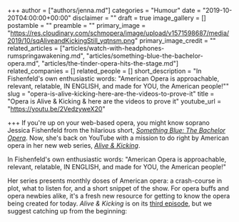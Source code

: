 +++
author = ["authors/jenna.md"]
categories = "Humour"
date = "2019-10-20T04:00:00+00:00"
disclaimer = ""
draft = true
image_gallery = []
postamble = ""
preamble = ""
primary_image = "https://res.cloudinary.com/schmopera/image/upload/v1571598687/media/2019/10/sqAliveandKickingStill_yqtnsm.png"
primary_image_credit = ""
related_articles = ["articles/watch-with-headphones-rumspringawakening.md", "articles/something-blue-the-bachelor-opera.md", "articles/the-tinder-opera-hits-the-stage.md"]
related_companies = []
related_people = []
short_description = "In Fishenfeld's own enthusiastic words: \"American Opera is approachable, relevant, relatable, IN ENGLISH, and made for YOU, the American people!\""
slug = "opera-is-alive-kicking-here-are-the-videos-to-prove-it"
title = "Opera is Alive & Kicking & here are the videos to prove it"
youtube_url = "https://youtu.be/2VedzyweX20"

+++
If you're up on your web-based opera, you might know soprano Jessica Fishenfeld from the hilarious short, [_Something Blue: The Bachelor Opera_](/something-blue-the-bachelor-opera/). Now, she's back on YouTube with a mission to do right by American opera in her new web series, [_Alive & Kicking_](https://www.youtube.com/watch?v=BrxMALrY4cM).

In Fishenfeld's own enthusiastic words: "American Opera is approachable, relevant, relatable, IN ENGLISH, and made for YOU, the American people!"

Her series presents monthly doses of American opera: a crash-course in plot, what to listen for, and a short snippet of the show. For opera buffs and opera newbies alike, it's a fresh new resource for getting to know the opera being created for today. _Alive & Kicking_ is on its [third episode](https://youtu.be/UajLUGw2IJg), but we suggest catching up from the beginning: